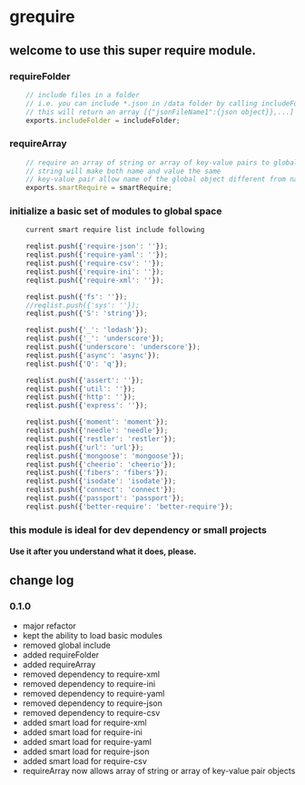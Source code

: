 # grequire

## welcome to use this super require module.

### requireFolder
```javascript
    // include files in a folder
    // i.e. you can include *.json in /data folder by calling includeFolder("/data","json")
    // this will return an array [{"jsonFileName1":{json object}},...]
    exports.includeFolder = includeFolder;
```
### requireArray
```javascript
    // require an array of string or array of key-value pairs to global space
    // string will make both name and value the same
    // key-value pair allow name of the global object different from name of module
    exports.smartRequire = smartRequire;
```
### initialize a basic set of modules to global space
```javascript
    current smart require list include following

    reqlist.push({'require-json': ''});
    reqlist.push({'require-yaml': ''});
    reqlist.push({'require-csv': ''});
    reqlist.push({'require-ini': ''});
    reqlist.push({'require-xml': ''});

    reqlist.push({'fs': ''});
    //reqlist.push({'sys': ''});
    reqlist.push({'S': 'string'});

    reqlist.push({'_': 'lodash'});
    reqlist.push({'_': 'underscore'});
    reqlist.push({'underscore': 'underscore'});
    reqlist.push({'async': 'async'});
    reqlist.push({'Q': 'q'});

    reqlist.push({'assert': ''});
    reqlist.push({'util': ''});
    reqlist.push({'http': ''});
    reqlist.push({'express': ''});

    reqlist.push({'moment': 'moment'});
    reqlist.push({'needle': 'needle'});
    reqlist.push({'restler': 'restler'});
    reqlist.push({'url': 'url'});
    reqlist.push({'mongoose': 'mongoose'});
    reqlist.push({'cheerio': 'cheerio'});
    reqlist.push({'fibers': 'fibers'});
    reqlist.push({'isodate': 'isodate'});
    reqlist.push({'connect': 'connect'});
    reqlist.push({'passport': 'passport'});
    reqlist.push({'better-require': 'better-require'});
```
### this module is ideal for dev dependency or small projects
#### Use it after you understand what it does, please.


## change log

### 0.1.0
* major refactor
* kept the ability to load basic modules
* removed global include
* added requireFolder
* added requireArray
* removed dependency to require-xml
* removed dependency to require-ini
* removed dependency to require-yaml
* removed dependency to require-json
* removed dependency to require-csv
* added smart load for require-xml
* added smart load for require-ini
* added smart load for require-yaml
* added smart load for require-json
* added smart load for require-csv
* requireArray now allows array of string or array of key-value pair objects

